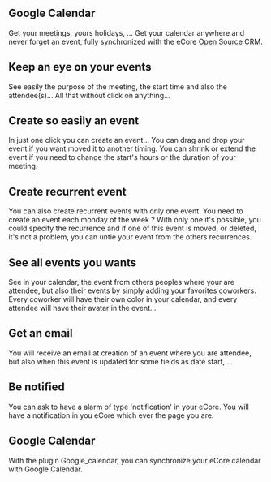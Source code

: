 Google Calendar
---------------

Get your meetings, yours holidays, ... Get your calendar anywhere and never
forget an event, fully synchronized with the eCore <a href="http://www.ecore.cool/page/crm">Open Source CRM</a>.

Keep an eye on your events
--------------------------

See easily the purpose of the meeting, the start time and also the
attendee(s)... All that without click on anything...

Create so easily an event
-------------------------

In just one click you can create an event...  You can drag and drop your event
if you want moved it to another timing.  You can shrink or extend the event if
you need to change the start's hours or the duration of your meeting.

Create recurrent event
----------------------

You can also create recurrent events with only one event.  You need to create
an event each monday of the week ? With only one it's possible, you could
specify the recurrence and if one of this event is moved, or deleted, it's not
a problem, you can untie your event from the others recurrences.

See all events you wants
------------------------

See in your calendar, the event from others peoples where your are attendee,
but also their events by simply adding your favorites coworkers.  Every
coworker will have their own color in your calendar, and every attendee will
have their avatar in the event...

Get an email
------------

You will receive an email at creation of an event where you are attendee, but
also when this event is updated for some fields as date start, ...

Be notified
-----------

You can ask to have a alarm of type 'notification' in your eCore.  You will have
a notification in you eCore which ever the page you are.

Google Calendar
---------------

With the plugin Google\_calendar, you can synchronize your eCore calendar with Google Calendar.

